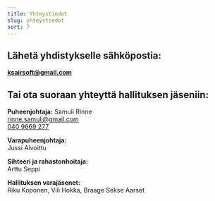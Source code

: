 ```yaml
---
title: Yhteystiedot
slug: yhteystiedot
sort: 7
---
```


## Lähetä yhdistykselle sähköpostia:

[**ksairsoft@gmail.com**](mailto:ksairsoft@gmail.com)

## Tai ota suoraan yhteyttä hallituksen jäseniin:

**Puheenjohtaja:**
Samuli Rinne  
[rinne.samuli@gmail.com](mailto:rinne.samuli@gmail.com)  
[040 9669 277](tel:+358409669277)

**Varapuheenjohtaja:**  
Jussi Alvoittu

**Sihteeri ja rahastonhoitaja:**  
Arttu Seppi

**Hallituksen varajäsenet:**  
Riku Koponen, Vili Hokka, Braage Sekse Aarset
